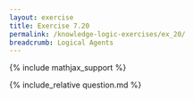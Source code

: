 ```yaml
---
layout: exercise
title: Exercise 7.20
permalink: /knowledge-logic-exercises/ex_20/
breadcrumb: Logical Agents
---
```


{% include mathjax_support %}

<div><i class="arrow-up loader" data-chapter="knowledge-logic-exercises" data-exercise="ex_20" data-rating="0"></i></div>
{% include_relative question.md %}
